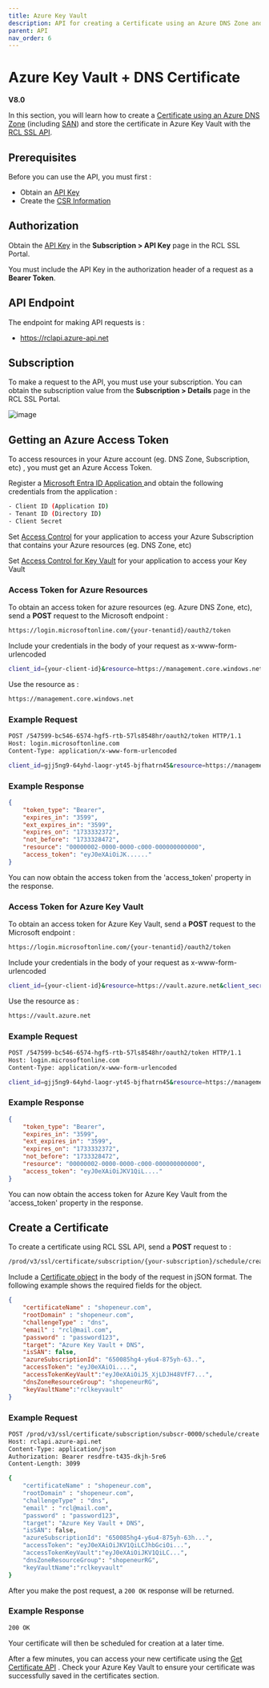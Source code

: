 ```yaml
---
title: Azure Key Vault
description: API for creating a Certificate using an Azure DNS Zone and storing it in Azure Key Vault
parent: API
nav_order: 6
---
```


# Azure Key Vault + DNS Certificate
**V8.0**

In this section, you will learn how to create a [Certificate using an Azure DNS Zone](../portal/azure-keyvault.md) (including [SAN](../portal/azure-keyvault-san.md)) and store the certificate in Azure Key Vault with the [RCL SSL API](./api.md).

## Prerequisites

Before you can use the API, you must first :

- Obtain an [API Key](./authorization.md)
- Create the [CSR Information](../portal/csr-info.md)

## Authorization

Obtain the [API Key](./authorization.md) in the **Subscription > API Key** page in the RCL SSL Portal.

You must include the API Key in the authorization header of a request as a **Bearer Token**.

## API Endpoint

The endpoint for making API requests is :

- https://rclapi.azure-api.net

## Subscription

To make a request to the API, you must use your subscription. You can obtain the subscription value from the **Subscription > Details** page in the RCL SSL Portal.

![image](../images/api_authorization/subscription.png)

## Getting an Azure Access Token

To access resources in your Azure account (eg. DNS Zone, Subscription, etc) , you must get an Azure Access Token.

Register a [Microsoft Entra ID Application ](../authorization/aad-application.md) and obtain the following credentials from the application :

```bash
- Client ID (Application ID)
- Tenant ID (Directory ID)
- Client Secret
```

Set [Access Control](../authorization/access-control-app.md) for your application to access your Azure Subscription that contains
your Azure resources (eg. DNS Zone, etc)

Set [Access Control for Key Vault](../authorization/access-control-app.md#access-policies-for-key-vault) for your application to access your Key Vault

### Access Token for Azure Resources

To obtain an access token for azure resources (eg. Azure DNS Zone, etc), send a **POST** request to the Microsoft endpoint :

```bash
https://login.microsoftonline.com/{your-tenantid}/oauth2/token
```

Include your credentials in the body of your request as x-www-form-urlencoded

```bash
client_id={your-client-id}&resource=https://management.core.windows.net&client_secret={your-client-secret}&grant_type=client_credentials
```
Use the resource as :

```bash
https://management.core.windows.net
```

### Example Request

```bash
POST /547599-bc546-6574-hgf5-rtb-57ls8548hr/oauth2/token HTTP/1.1
Host: login.microsoftonline.com
Content-Type: application/x-www-form-urlencoded

client_id=gjj5ng9-64yhd-laogr-yt45-bjfhatrn45&resource=https://management.core.windows.net&client_secret=djfFrD~7tyHFDSmf_jdfvepgn_hhdbrgr3uHSvd&grant_type=client_credentials

```

### Example Response

```json
{
    "token_type": "Bearer",
    "expires_in": "3599",
    "ext_expires_in": "3599",
    "expires_on": "1733332372",
    "not_before": "1733328472",
    "resource": "00000002-0000-0000-c000-000000000000",
    "access_token": "eyJ0eXAiOiJK......"
}
```

You can now obtain the access token from the 'access_token' property in the response.

### Access Token for Azure Key Vault

To obtain an access token for Azure Key Vault, send a **POST** request to the Microsoft endpoint :

```bash
https://login.microsoftonline.com/{your-tenantid}/oauth2/token
```

Include your credentials in the body of your request as x-www-form-urlencoded

```bash
client_id={your-client-id}&resource=https://vault.azure.net&client_secret={your-client-secret}&grant_type=client_credentials
```

Use the resource as :

```bash
https://vault.azure.net
```

### Example Request

```bash
POST /547599-bc546-6574-hgf5-rtb-57ls8548hr/oauth2/token HTTP/1.1
Host: login.microsoftonline.com
Content-Type: application/x-www-form-urlencoded

client_id=gjj5ng9-64yhd-laogr-yt45-bjfhatrn45&resource=https://management.core.windows.net&client_secret=djfFrD~7tyHFDSmf_jdfvepgn_hhdbrgr3uHSvd&grant_type=client_credentials

```

### Example Response

```json
{
    "token_type": "Bearer",
    "expires_in": "3599",
    "ext_expires_in": "3599",
    "expires_on": "1733332372",
    "not_before": "1733328472",
    "resource": "00000002-0000-0000-c000-000000000000",
    "access_token": "eyJ0eXAiOiJKV1QiL...."
}
```

You can now obtain the access token for Azure Key Vault from the 'access_token' property in the response.

## Create a Certificate

To create a certificate using RCL SSL API, send a **POST** request to :

```bash
/prod/v3/ssl/certificate/subscription/{your-subscription}/schedule/create
```

Include a [Certificate object](./certificate-object.md) in the body of the request in jSON format. The following example shows the required fields for the object.

```json
{
    "certificateName" : "shopeneur.com",
    "rootDomain" : "shopeneur.com",
    "challengeType" : "dns",
    "email" : "rcl@mail.com",
    "password" : "password123",
    "target": "Azure Key Vault + DNS",
    "isSAN": false,
    "azureSubscriptionId": "650085hg4-y6u4-875yh-63..",
    "accessToken": "eyJ0eXAiOi....",
    "accessTokenKeyVault":"eyJ0eXAiOiJ5_XjLDJH48VfF7...",
    "dnsZoneResourceGroup": "shopeneurRG",
    "keyVaultName":"rclkeyvault"
}
```
### Example Request

```bash
POST /prod/v3/ssl/certificate/subscription/subscr-0000/schedule/create HTTP/1.1
Host: rclapi.azure-api.net
Content-Type: application/json
Authorization: Bearer resdfre-t435-dkjh-5re6
Content-Length: 3099

{
    "certificateName" : "shopeneur.com",
    "rootDomain" : "shopeneur.com",
    "challengeType" : "dns",
    "email" : "rcl@mail.com",
    "password" : "password123",
    "target": "Azure Key Vault + DNS",
    "isSAN": false,
    "azureSubscriptionId": "650085hg4-y6u4-875yh-63h...",
    "accessToken": "eyJ0eXAiOiJKV1QiLCJhbGciOi...",
    "accessTokenKeyVault":"eyJ0eXAiOiJKV1QiLC...",
    "dnsZoneResourceGroup": "shopeneurRG",
    "keyVaultName":"rclkeyvault"
}
```

After you make the post request, a ```200 OK``` response will be returned. 

### Example Response

```bash
200 OK
```

Your certificate will then be scheduled for creation at a later time. 

After a few minutes, you can access your new certificate using the [Get Certificate API](get-certificate.md) . 
Check your Azure Key Vault to ensure your certificate was successfully saved in the certificates section.